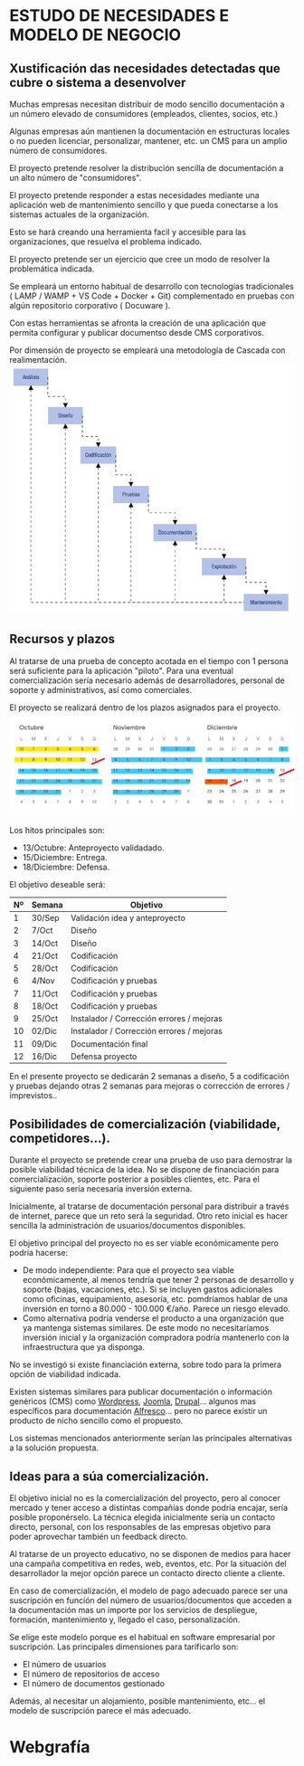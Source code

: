 # ESTUDO DE NECESIDADES E MODELO DE NEGOCIO

## Xustificación das necesidades detectadas que cubre o sistema a desenvolver
Muchas empresas necesitan distribuir de modo sencillo documentación a un número elevado de consumidores (empleados, clientes, socios, etc.)

   
Algunas empresas aún mantienen la documentación en estructuras locales o no pueden licenciar, personalizar, mantener, etc. un CMS para un amplio número de consumidores.

El proyecto pretende resolver la distribución sencilla de documentación a un alto número de "consumidores".

El proyecto pretende responder a estas necesidades mediante una aplicación web de mantenimiento sencillo y que pueda conectarse a los sistemas actuales de la organización.
    
Esto se hará creando una herramienta facil y accesible para las organizaciones, que resuelva el problema indicado.
    
El proyecto pretende ser un ejercicio que cree un modo de resolver la problemática indicada.
    
Se empleará un entorno habitual de desarrollo con tecnologías tradicionales ( LAMP / WAMP + VS Code + Docker + Git) complementado en pruebas con algún repositorio corporativo ( Docuware ).
    
Con estas herramientas se afronta la creación de una aplicación que permita configurar y publicar documentso desde CMS corporativos.
    
    
Por dimensión de proyecto se empleará una metodología de Cascada con realimentación. ![Imágen de metodología cascada](./img/Metodología_Cascada_Retroalimentación.png "Imagen de metodología en cascada")
    
## Recursos y plazos

Al tratarse de una prueba de concepto acotada en el tiempo con 1 persona será suficiente para la aplicación "piloto". Para una eventual comercialización sería necesario además de desarrolladores, personal de soporte y administrativos, así como comerciales. 

El proyecto se realizará dentro de los plazos asignados para el proyecto.
![Calendario](./img/Doc_calendario.png "Calendario aproximado")


Los hitos principales son: 
- 13/Octubre: Anteproyecto validadado.
- 15/Diciembre: Entrega.
- 18/Diciembre: Defensa.

El objetivo deseable será:

| Nº| Semana | Objetivo                      |
|---|--------|-------------------------------|
| 1  | 30/Sep | Validación idea y anteproyecto|
| 2  | 7/Oct  | Diseño |
| 3  | 14/Oct | Diseño |
| 4  | 21/Oct | Codificación |
| 5  | 28/Oct | Codificación |
| 6  | 4/Nov | Codificación y pruebas |
| 7  | 11/Oct | Codificación y pruebas |
| 8  | 18/Oct | Codificación y pruebas |
| 9  | 25/Oct | Instalador / Corrección errores / mejoras |
| 10  | 02/Dic | Instalador / Corrección errores / mejoras |
| 11  | 09/Dic | Documentación final |
| 12  | 16/Dic | Defensa proyecto |


En el presente proyecto se dedicarán 2 semanas a diseño, 5 a codificación y pruebas dejando otras 2 semanas para mejoras o corrección de errores / imprevistos..

## Posibilidades de comercialización (viabilidade, competidores…).

Durante el proyecto se pretende crear una prueba de uso para demostrar la posible viabilidad  técnica de la idea. No se dispone de financiación para comercialización, soporte posterior a posibles clientes, etc. Para el siguiente paso sería necesaria inversión externa.

Inicialmente, al tratarse de documentación personal para distribuir a través de internet, parece que un reto será la seguridad. Otro reto inicial es hacer sencilla la administración de usuarios/documentos disponibles.
    
El objetivo principal del proyecto no es ser viable económicamente pero podría hacerse:
*  De modo independiente: Para que el proyecto sea viable económicamente, al menos tendría que tener 2 personas de desarrollo y soporte (bajas, vacaciones, etc.). Si se incluyen gastos adicionales como oficinas, equipamiento, asesoría, etc. pomdríamos hablar de una inversión en torno a 80.000 - 100.000 €/año. Parece un riesgo elevado.
*  Como alternativa podría venderse el producto a una organización que ya mantenga sistemas similares. De este modo no necesitaríamos inversión inicial y la organización compradora podría mantenerlo con la infraestructura que ya disponga.
    
No se investigó si existe financiación externa, sobre todo para la primera opción de viabilidad indicada.

Existen sistemas similares para publicar documentación o información genéricos (CMS) como [Wordpress](https://wordpress.com/es/), [Joomla](https://www.joomla.org/), [Drupal](https://www.drupal.org/)... algunos mas específicos para documentación [Alfresco](https://www.hyland.com/es/solutions/products/alfresco-platform)... pero no parece existir un producto de nicho sencillo como el propuesto.
    
Los sistemas mencionados anteriormente serían las principales alternativas a la solución propuesta.

## Ideas para a súa comercialización.

El objetivo inicial no es la comercialización del proyecto, pero al conocer mercado y tener acceso a distintas compañías donde podría encajar, sería posible proponérselo. La técnica elegida inicialmente sería un contacto directo, personal, con los responsables de las empresas objetivo para poder aprovechar también un feedback directo.

Al tratarse de un proyecto educativo, no se disponen de medios para hacer una campaña competitiva en redes, web, eventos, etc. Por la situación del desarrollador la mejor opción parece un contacto directo cliente a cliente.

En caso de comercialización, el modelo de pago adecuado parece ser una suscripción en función del número de usuarios/documentos que acceden a la documentación mas un importe por los servicios de despliegue, formación, mantenimiento y, llegado el caso, personalización.

Se elige este modelo porque  es el habitual en software empresarial por suscripción. Las principales dimensiones para tarificarlo son:
- El número de usuarios
- El número de repositorios de acceso
- El número de documentos gestionado

Además, al necesitar un alojamiento, posible mantenimiento, etc... el modelo de suscripción parece el más adecuado.


# Webgrafía
